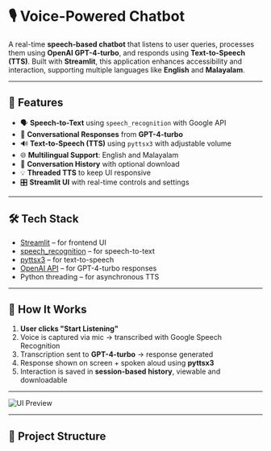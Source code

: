 # 🎙️ Voice-Powered Chatbot

A real-time **speech-based chatbot** that listens to user queries, processes them using **OpenAI GPT-4-turbo**, and responds using **Text-to-Speech (TTS)**. Built with **Streamlit**, this application enhances accessibility and interaction, supporting multiple languages like **English** and **Malayalam**.

---

## 🧠 Features

- 🗣️ **Speech-to-Text** using `speech_recognition` with Google API
- 🧾 **Conversational Responses** from **GPT-4-turbo**
- 🔊 **Text-to-Speech (TTS)** using `pyttsx3` with adjustable volume
- 🌐 **Multilingual Support**: English and Malayalam
- 💬 **Conversation History** with optional download
- 💡 **Threaded TTS** to keep UI responsive
- 🎛️ **Streamlit UI** with real-time controls and settings

---

## 🛠️ Tech Stack

- [Streamlit](https://streamlit.io/) – for frontend UI
- [speech_recognition](https://pypi.org/project/SpeechRecognition/) – for speech-to-text
- [pyttsx3](https://pypi.org/project/pyttsx3/) – for text-to-speech
- [OpenAI API](https://platform.openai.com/) – for GPT-4-turbo responses
- Python threading – for asynchronous TTS

---

## 🚀 How It Works

1. **User clicks "Start Listening"**
2. Voice is captured via mic → transcribed with Google Speech Recognition
3. Transcription sent to **GPT-4-turbo** → response generated
4. Response shown on screen + spoken aloud using **pyttsx3**
5. Interaction is saved in **session-based history**, viewable and downloadable

---


![UI Preview](https://wallpapers.com/images/high/sacramento-green-plain-color-whzworfhwbm50ehr.webp)

---

## 📂 Project Structure

